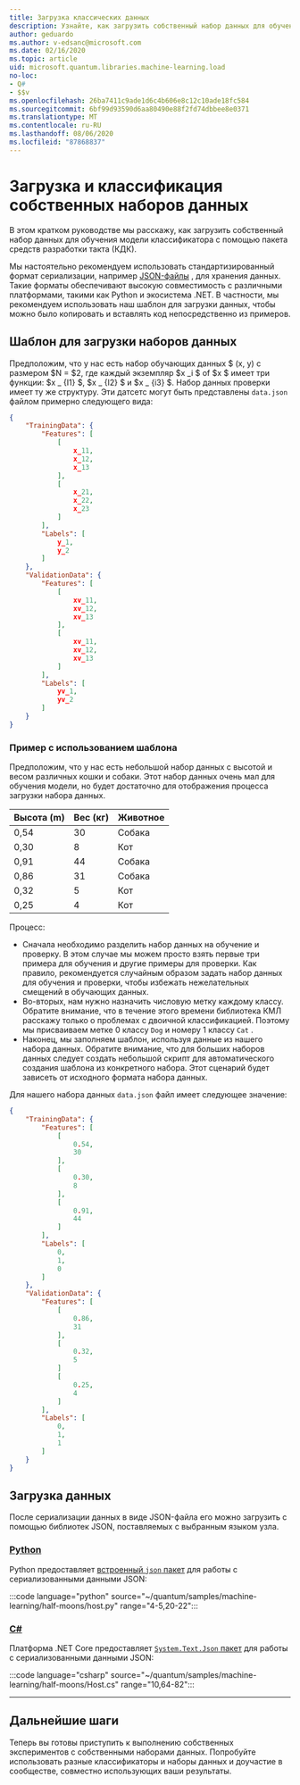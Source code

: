 ```yaml
---
title: Загрузка классических данных
description: Узнайте, как загрузить собственный набор данных для обучения модели-классификатора с помощью Microsoft Quantum Development Kit (КДК).
author: geduardo
ms.author: v-edsanc@microsoft.com
ms.date: 02/16/2020
ms.topic: article
uid: microsoft.quantum.libraries.machine-learning.load
no-loc:
- Q#
- $$v
ms.openlocfilehash: 26ba7411c9ade1d6c4b606e8c12c10ade18fc584
ms.sourcegitcommit: 6bf99d93590d6aa80490e88f2fd74dbbee8e0371
ms.translationtype: MT
ms.contentlocale: ru-RU
ms.lasthandoff: 08/06/2020
ms.locfileid: "87868837"
---
```

# <a name="load-and-classify-your-own-datasets"></a>Загрузка и классификация собственных наборов данных

В этом кратком руководстве мы расскажу, как загрузить собственный набор данных для обучения модели классификатора с помощью пакета средств разработки такта (КДК).

Мы настоятельно рекомендуем использовать стандартизированный формат сериализации, например [JSON-файлы](https://en.wikipedia.org/wiki/JSON) , для хранения данных.
Такие форматы обеспечивают высокую совместимость с различными платформами, такими как Python и экосистема .NET.
В частности, мы рекомендуем использовать наш шаблон для загрузки данных, чтобы можно было копировать и вставлять код непосредственно из примеров.

## <a name="template-for-loading-your-datasets"></a>Шаблон для загрузки наборов данных

Предположим, что у нас есть набор обучающих данных $ (x, y) с размером $N = $2, где каждый экземпляр $x _i $ of $x $ имеет три функции: $x _ {I1} $, $x _ {I2} $ и $x _ {i3} $.
Набор данных проверки имеет ту же структуру.
Эти датсетс могут быть представлены `data.json` файлом примерно следующего вида:

```json
{
    "TrainingData": {
        "Features": [
            [
                x_11,
                x_12,
                x_13
            ],
            [
                x_21,
                x_22,
                x_23
            ]
        ],
        "Labels": [
            y_1,
            y_2
        ]
    },
    "ValidationData": {
        "Features": [
            [
                xv_11,
                xv_12,
                xv_13
            ],
            [
                xv_11,
                xv_12,
                xv_13
            ]
        ],
        "Labels": [
            yv_1,
            yv_2
        ]
    }
}
```

### <a name="example-using-the-template"></a>Пример с использованием шаблона

Предположим, что у нас есть небольшой набор данных с высотой и весом различных кошки и собаки. Этот набор данных очень мал для обучения модели, но будет достаточно для отображения процесса загрузки набора данных.

| Высота (m) | Вес (кг) | Животное |
|-----------|------------|--------|
| 0,54      | 30         | Собака    |
| 0,30      | 8          | Кот    |
| 0,91      | 44         | Собака    |
| 0,86      | 31          | Собака    |
| 0,32      | 5         | Кот    |
| 0,25      | 4          | Кот    |

Процесс:

- Сначала необходимо разделить набор данных на обучение и проверку. В этом случае мы можем просто взять первые три примера для обучения и другие примеры для проверки. Как правило, рекомендуется случайным образом задать набор данных для обучения и проверки, чтобы избежать нежелательных смещений в обучающих данных.
- Во-вторых, нам нужно назначить числовую метку каждому классу. Обратите внимание, что в течение этого времени библиотека КМЛ расскажу только о проблемах с двоичной классификацией. Поэтому мы присваиваем метке 0 классу `Dog` и номеру 1 классу `Cat` .
- Наконец, мы заполняем шаблон, используя данные из нашего набора данных. Обратите внимание, что для больших наборов данных следует создать небольшой скрипт для автоматического создания шаблона из конкретного набора. Этот сценарий будет зависеть от исходного формата набора данных.

Для нашего набора данных `data.json` файл имеет следующее значение:

```json
{
    "TrainingData": {
        "Features": [
            [
                0.54,
                30
            ],
            [
                0.30,
                8
            ],
            [
                0.91,
                44
            ]
        ],
        "Labels": [
            0,
            1,
            0
        ]
    },
    "ValidationData": {
        "Features": [
            [
                0.86,
                31
            ],
            [
                0.32,
                5
            ]
            [
                0.25,
                4
            ]
        ],
        "Labels": [
            0,
            1,
            1
        ]
    }
}

```

## <a name="loading-the-data"></a>Загрузка данных

После сериализации данных в виде JSON-файла его можно загрузить с помощью библиотек JSON, поставляемых с выбранным языком узла.

### <a name="python"></a>[Python](#tab/tabid-python)

Python предоставляет [встроенный `json` пакет](https://docs.python.org/3.7/library/json.html) для работы с сериализованными данными JSON:

:::code language="python" source="~/quantum/samples/machine-learning/half-moons/host.py" range="4-5,20-22":::

### <a name="c"></a>[C#](#tab/tabid-csharp)

Платформа .NET Core предоставляет [ `System.Text.Json` пакет](https://www.nuget.org/packages/System.Text.Json) для работы с сериализованными данными JSON:

:::code language="csharp" source="~/quantum/samples/machine-learning/half-moons/Host.cs" range="10,64-82":::

***

## <a name="next-steps"></a>Дальнейшие шаги

Теперь вы готовы приступить к выполнению собственных экспериментов с собственными наборами данных. Попробуйте использовать разные классификаторы и наборы данных и доучастие в сообществе, совместно использующих ваши результаты.
